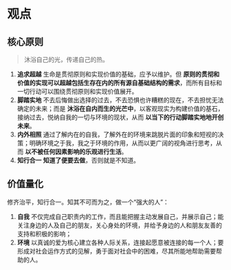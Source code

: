 # 观点

## 核心原则

> 沐浴自己的光，传递自己的热。

1. **追求超越** 生命是贯彻原则和实现价值的基础，应予以维护。但 **原则的贯彻和价值的实现可以超越包括生存在内的所有源自基础结构的需求**，而所有目标和一切行动可以围绕贯彻原则和实现价值展开。
2. **脚踏实地** 不去后悔做出选择的过去，不去恐惧也许糟糕的现在，不去担忧无法确定的未来；而是 **沐浴在自内而生的光芒中**，以客观现实为构建价值的基石，接纳过去，悦纳自我的一切与环境的现状，从而 **以当下的行动脚踏实地地开创未来**。
3. **内外相照** 通过了解内在的自我，了解外在的环境来跳脱片面的印象和短视的决策；明确环境之于我，我之于环境的作用，从而以更广阔的视角进行思考，从而 **以不被任何因素影响的乐观进行生活**。
4. **知行合一** **知道了便要去做**，否则就是不知道。

## 价值量化

修齐治平，知行合一。知其不可而为之，做一个“强大的人”：

1. **自我** 不仅完成自己职责内的工作，而且能把握主动发展自己，并展示自己；能关注身边的人及自己的朋友，关心身处的环境，并给予身边的人和朋友友善的支持和积极的影响；
2. **环境** 以真诚的爱为核心建立各种人际关系，连接起愿意被连接的每一个人；要形成对社会运作方式的见解，勇于面对社会中的困难，尽其所能地帮助需要帮助的人。
